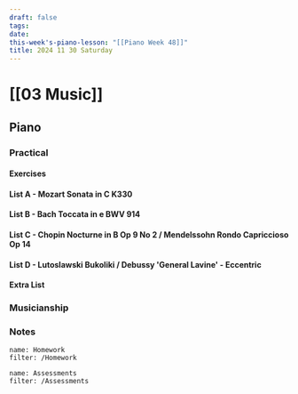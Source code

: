 ```yaml
---
draft: false
tags:
date: 
this-week's-piano-lesson: "[[Piano Week 48]]"
title: 2024 11 30 Saturday
---
```

# [[03 Music]]
## Piano
### Practical
#### Exercises

#### List A - Mozart Sonata in C K330

#### List B - Bach Toccata in e BWV 914

#### List C - Chopin Nocturne in B Op 9 No 2 / Mendelssohn Rondo Capriccioso Op 14

#### List D - Lutoslawski Bukoliki / Debussy 'General Lavine' - Eccentric
#### Extra List

### Musicianship

### Notes 

```todoist
name: Homework
filter: /Homework
``` 

```todoist
name: Assessments
filter: /Assessments
```